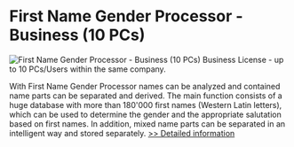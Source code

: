 # First Name Gender Processor - Business (10 PCs)
![First Name Gender Processor - Business (10 PCs)](https://mycommerce.akamaized.net/api/pimages/P300993095/BIG/300993095.PNG)
Business License - up to 10 PCs/Users within the same company.

With First Name Gender Processor names can be analyzed and contained name parts can be separated and derived. The main function consists of a huge database with more than 180'000 first names (Western Latin letters), which can be used to determine the gender and the appropriate salutation based on first names. In addition, mixed name parts can be separated in an intelligent way and stored separately.
[>> Detailed information](https://secure.shareit.com/shareit/product.html?productid=300993095&affiliateid=200057808)